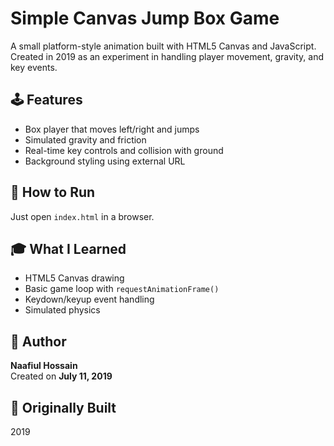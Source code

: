 # Simple Canvas Jump Box Game

A small platform-style animation built with HTML5 Canvas and JavaScript. Created in 2019 as an experiment in handling player movement, gravity, and key events.

## 🕹️ Features
- Box player that moves left/right and jumps
- Simulated gravity and friction
- Real-time key controls and collision with ground
- Background styling using external URL

## 🚀 How to Run
Just open `index.html` in a browser.

## 🎓 What I Learned
- HTML5 Canvas drawing
- Basic game loop with `requestAnimationFrame()`
- Keydown/keyup event handling
- Simulated physics

## 👤 Author
**Naafiul Hossain**  
Created on **July 11, 2019**

## 📅 Originally Built
2019
